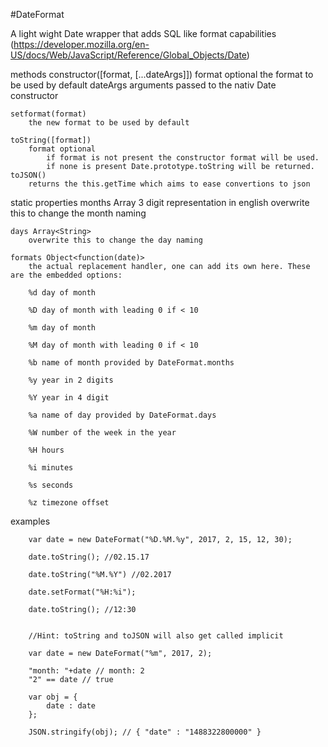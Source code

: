 #DateFormat

A light wight Date wrapper that adds SQL like format capabilities
(https://developer.mozilla.org/en-US/docs/Web/JavaScript/Reference/Global_Objects/Date)

methods
	constructor([format, [...dateArgs]])
		format optional
			the format to be used by default
		dateArgs
			arguments passed to the nativ Date constructor
	
	setformat(format)
		the new format to be used by default
		
	toString([format])
		format optional
			if format is not present the constructor format will be used.
			if none is present Date.prototype.toString will be returned.
	toJSON()
		returns the this.getTime which aims to ease convertions to json

static properties
	months Array<String> 3 digit representation in english 
		overwrite this to change the month naming
		
	days Array<String>
		overwrite this to change the day naming
		
	formats Object<function(date)>
		the actual replacement handler, one can add its own here. These are the embedded options:
		
		%d day of month
		
		%D day of month with leading 0 if < 10
		
		%m day of month
		
		%M day of month with leading 0 if < 10
		
		%b name of month provided by DateFormat.months
		
		%y year in 2 digits
		
		%Y year in 4 digit 
		
		%a name of day provided by DateFormat.days
		
		%W number of the week in the year
		
		%H hours
		
		%i minutes
		
		%s seconds
		
		%z timezone offset
		
examples
		
		var date = new DateFormat("%D.%M.%y", 2017, 2, 15, 12, 30);
		
		date.toString(); //02.15.17
		
		date.toString("%M.%Y") //02.2017
		
		date.setFormat("%H:%i");
		
		date.toString(); //12:30
		
		
		//Hint: toString and toJSON will also get called implicit
		
		var date = new DateFormat("%m", 2017, 2);
		
		"month: "+date // month: 2
		"2" == date // true
		
		var obj = {
			date : date
		};
		
		JSON.stringify(obj); // { "date" : "1488322800000" }
		

